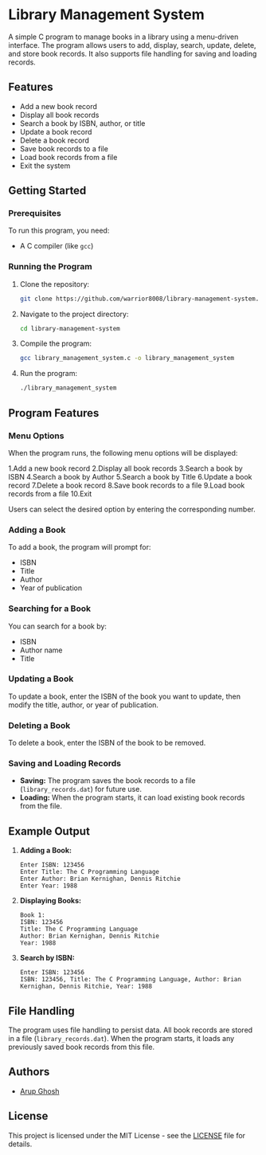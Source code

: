 # Library Management System

A simple C program to manage books in a library using a menu-driven interface. The program allows users to add, display, search, update, delete, and store book records. It also supports file handling for saving and loading records.

## Features
- Add a new book record
- Display all book records
- Search a book by ISBN, author, or title
- Update a book record
- Delete a book record
- Save book records to a file
- Load book records from a file
- Exit the system

## Getting Started

### Prerequisites
To run this program, you need:
- A C compiler (like `gcc`)

### Running the Program

1. Clone the repository:
    ```bash
    git clone https://github.com/warrior8008/library-management-system.git
    ```

2. Navigate to the project directory:
    ```bash
    cd library-management-system
    ```

3. Compile the program:
    ```bash
    gcc library_management_system.c -o library_management_system
    ```

4. Run the program:
    ```bash
    ./library_management_system
    ```

## Program Features

### Menu Options
When the program runs, the following menu options will be displayed:

1.Add a new book record
2.Display all book records
3.Search a book by ISBN
4.Search a book by Author
5.Search a book by Title
6.Update a book record
7.Delete a book record
8.Save book records to a file
9.Load book records from a file
10.Exit


Users can select the desired option by entering the corresponding number.

### Adding a Book
To add a book, the program will prompt for:
- ISBN
- Title
- Author
- Year of publication

### Searching for a Book
You can search for a book by:
- ISBN
- Author name
- Title

### Updating a Book
To update a book, enter the ISBN of the book you want to update, then modify the title, author, or year of publication.

### Deleting a Book
To delete a book, enter the ISBN of the book to be removed.

### Saving and Loading Records
- **Saving:** The program saves the book records to a file (`library_records.dat`) for future use.
- **Loading:** When the program starts, it can load existing book records from the file.

## Example Output

1. **Adding a Book:**
    ```
    Enter ISBN: 123456
    Enter Title: The C Programming Language
    Enter Author: Brian Kernighan, Dennis Ritchie
    Enter Year: 1988
    ```

2. **Displaying Books:**
    ```
    Book 1:
    ISBN: 123456
    Title: The C Programming Language
    Author: Brian Kernighan, Dennis Ritchie
    Year: 1988
    ```

3. **Search by ISBN:**
    ```
    Enter ISBN: 123456
    ISBN: 123456, Title: The C Programming Language, Author: Brian Kernighan, Dennis Ritchie, Year: 1988
    ```

## File Handling
The program uses file handling to persist data. All book records are stored in a file (`library_records.dat`). When the program starts, it loads any previously saved book records from this file.

## Authors
- [Arup Ghosh](https://github.com/warrior8008)

## License
This project is licensed under the MIT License - see the [LICENSE](LICENSE) file for details.
